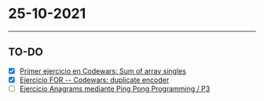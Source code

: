 # 25-10-2021
---
## TO-DO
- [x] [Primer ejercicio en Codewars: Sum of array singles](https://www.codewars.com/kata/59f11118a5e129e591000134/train/python)
- [x] [Ejercicio FOR -- Codewars: duplicate encoder](https://www.codewars.com/kata/54b42f9314d9229fd6000d9c)
- [ ] [Ejercicio Anagrams mediante Ping Pong Programming / P3](https://www.codewars.com/kata/523a86aa4230ebb5420001e1)